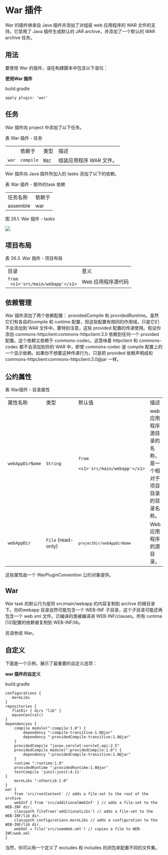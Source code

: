 # War 插件  
  
War 的插件继承自 Java 插件并添加了对组装 web 应用程序的 WAR 文件的支持。它禁用了 Java 插件生成默认的 JAR archive，并添加了一个默认的 WAR archive 任务。

## 用法  

要使用 War 的插件，请在构建脚本中包含以下语句：

**使用War 插件**

build.gradle  
  
```
apply plugin: 'war'  
```  

## 任务  

War 插件向 project 中添加了以下任务。

表 War 插件 - 任务

<table>
<tr >
<td 
任务名称</td>
<td>
依赖于</td>
<td>
类型</td>
<td>
描述</td>
</tr>
<tr>
<td >
<code>war</code></td>
<td >
<code >compile</code></td>
<td >
<a  href="file:///E:/translator/OmegaT/gradle/dsl/org.gradle.api.tasks.bundling.War.html"><code>War</code></a></td>
<td>
组装应用程序 WAR 文件。</td>
</tr>
</table> 

War 插件向 Java 插件所加入的 tasks 添加了以下的依赖。

表 War 插件 - 额外的task 依赖
  
<table >
<tr >
<td >
任务名称</td>
<td >
依赖于</td>
</tr>
<tr>
<td >
assemble</td>
<td >
war</td>
</tr>
</table>

图 26.1. War 插件 - tasks

![](images/05.png)  

## 项目布局
表 26.3. War 插件 - 项目布局
  
<table>
<tr>
<td>
目录</td>
<td>
意义</td>
</tr>
<tr>
<td>
<code>from
 &lt;s1&gt;'src/main/webapp'&lt;/s1&gt;</code></td>
<td >
Web 应用程序源代码</td>
</tr>
</table>

## 依赖管理  

War 插件添加了两个依赖配置： providedCompile 和 providedRuntime。虽然它们有各自的compile 和 runtime 配置，但这些配置有相同的作用域，只是它们不会添加到 WAR 文件中。要特别注意，这些 provided 配置的传递使用。假设你添加 commons-httpclient:commons-httpclient:3.0 依赖到任何一个 provided 配置。这个依赖又依赖于 commons-codec。这意味着 httpclient 和 commons-codec 都不会添加到你的 WAR 中，即使 commons-codec 是 compile 配置上的一个显示依赖。如果你不想要这种传递行为，只是把 provided 依赖声明成和commons-httpclient:commons-httpclient:3.0@jar 一样。

## 公约属性  

表 War插件 ​​- 目录属性
  
<table>
<tr>
<td >
属性名称</td>
<td >
类型</td>
<td >
默认&#20540;</td>
<td >
描述</td>
</tr>
<tr >
<td >
<code >webAppDirName</code></td>
<td >
<code >String</code></td>
<td >
<code>from
 &lt;s1&gt;'src/main/webapp'&lt;/s1&gt;</code></td>
<td >
web 应用程序源目录的名称，是一个相对于项目目录的目录名称。</td>
</tr>
<tr>
<td >
<code>webAppDir</code></td>
<td >
<code >File</code>&nbsp;(read-only)</td>
<td>
<code ><span ><code >projectDir</code></span>/<span ><code>webAppDirName</code></span></code></td>
<td >
Web 应用程序的源目录。</td>
</tr>
</table>

这些属性由一个 WarPluginConvention 公约对象提供。

## War  

War task 的默认行为是将 src/main/webapp 的内容复制到 archive 的根目录下。你的webapp 目录自然可能包含一个 WEB-INF 子目录，这个子目录可能还再包含一个 web.xml 文件。已编译的类被编译进 WEB-INF/classes。所有 runtime [13]配置的依赖被复制到 WEB-INF/lib。

另请参阅 War。

## 自定义  

下面是一个示例，展示了最重要的自定义选项：

**war 插件的自定义**

build.gradle  
  
```
configurations {
   moreLibs
}
repositories {
   flatDir { dirs "lib" }
   mavenCentral()
}
dependencies {
    compile module(":compile:1.0") {
        dependency ":compile-transitive-1.0@jar"
        dependency ":providedCompile-transitive:1.0@jar"
    }
    providedCompile "javax.servlet:servlet-api:2.5"
    providedCompile module(":providedCompile:1.0") {
        dependency ":providedCompile-transitive:1.0@jar"
    }
    runtime ":runtime:1.0"
    providedRuntime ":providedRuntime:1.0@jar"
    testCompile 'junit:junit:4.11'
}
    moreLibs ":otherLib:1.0"
}
war {
    from 'src/rootContent' // adds a file-set to the root of the archive
    webInf { from 'src/additionalWebInf' } // adds a file-set to the WEB-INF dir.
    classpath fileTree('additionalLibs') // adds a file-set to the WEB-INF/lib dir.
    classpath configurations.moreLibs // adds a configuration to the WEB-INF/lib dir.
    webXml = file('src/someWeb.xml') // copies a file to WEB-INF/web.xml
}  
```  

当然，你可以用一个定义了 excludes 和 includes 的闭包来配置不同的文件集。